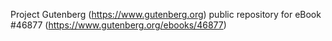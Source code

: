 Project Gutenberg (https://www.gutenberg.org) public repository for
eBook #46877 (https://www.gutenberg.org/ebooks/46877)
